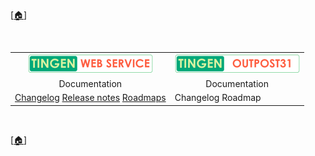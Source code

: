 <!-- u251008-->

[[🏠︎](/)]

<br/>

<div align="center">
 <table>
  <tr align="center">
   <td>
    <picture>
     <source media="(prefers-color-scheme: dark)" srcset="https://github.com/spectrum-health-systems/tingen-projects/blob/main/logos/tngnwsvc-dark-200x31.png">
     <source media="(prefers-color-scheme: light)" srcset="https://github.com/spectrum-health-systems/tingen-projects/blob/main/logos/tngnwsvc-light-200x31.png">
     <img alt="Fallback image description" src="https://github.com/spectrum-health-systems/tingen-projects/blob/main/logos/tngnwsvc-light-200x31.png">
    </picture>
   </td>
   <td>
    <a HREF="https://github.com/spectrum-health-systems/outpost31">
     <picture>
      <source media="(prefers-color-scheme: dark)" srcset="https://github.com/spectrum-health-systems/tingen-projects/blob/main/logos/tngnopto-dark-200x31.png">
      <source media="(prefers-color-scheme: light)" srcset="https://github.com/spectrum-health-systems/tingen-projects/blob/main/logos/tngnopto-light-200x31.png">
      <img alt="Fallback image description" src="https://github.com/spectrum-health-systems/tingen-projects/blob/main/logos/tngnopto-light-200x31.png">
     </picture>
    </a>
   </td>
  </tr>
  <tr>
   <td align="center">
    Documentation
   </td>
  <td align="center">
    Documentation
   </td>
  </tr>
  <tr>
   <td align="top" >
    <a href="https://github.com/spectrum-health-systems/tingen-documentation/blob/main/docs/changelogs/README.md">Changelog</a>
    <a href="https://github.com/spectrum-health-systems/tingen-documentation/blob/main/docs/release-notes/README.md/">Release notes</a>
    <a href="https://github.com/spectrum-health-systems/tingen-documentation/blob/main/docs/roadmaps/README.md/">Roadmaps</a>
   </td>
      <td align="top">
     Changelog
     Roadmap
   </td>
  </tr>
 </table>
</div>

<br/>

[[🏠︎](/)]
